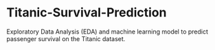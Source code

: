 # Titanic-Survival-Prediction
Exploratory Data Analysis (EDA) and machine learning model to predict passenger survival on the Titanic dataset.
